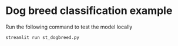 # Dog breed classification example

Run the following command to test the model locally

```sh
streamlit run st_dogbreed.py
```

